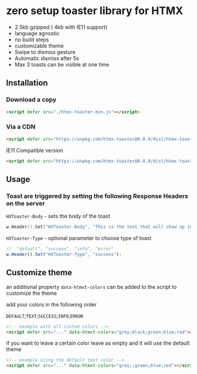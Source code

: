 # zero setup toaster library for HTMX

- 2.5kb gzipped ( 4kb with IE11 support)
- language agnostic
- no build steps
- customizable theme
- Swipe to dismiss gesture
- Automatic dismiss after 5s
- Max 3 toasts can be visible at one time

## Installation

### Download a copy

```html
<script defer src="./htmx-toaster.min.js"></script>
```

### Via a CDN

```html
<script defer src="https://unpkg.com/htmx-toaster@0.0.9/dist/htmx-toaster.min.js"></script>
```

IE11 Compatible version

```html
<script defer src="https://unpkg.com/htmx-toaster@0.0.9/dist/htmx-toaster.ie11.min.js"></script>
```

## Usage

### Toast are triggered by setting the following Response Headers on the server

`HXToaster-Body` - sets the body of the toast

```go
w.Header().Set("HXToaster-Body", "This is the text that will show up in the body of the toast")
```

`HXToaster-Type` - optional parameter to choose type of toast

```js
//  "default", "success", "info", "error"
w.Header().Set("HXToaster-Type", "success");
```

## Customize theme

an additional property `data-htmxt-colors` can be added to the script to customize the theme

add your colors in the following order

`DEFAULT`;`TEXT`;`SUCCESS`;`INFO`;`ERROR`

```html
<!-- example with all custom colors -->
<script defer src="..." data-htmxt-colors="grey;black;green;blue;red"></script>
```

if you want to leave a certain color leave as empty and it will use the default theme

```html
<!-- example using the default text color -->
<script defer src="..." data-htmxt-colors="grey;;green;blue;red"></script>
```

